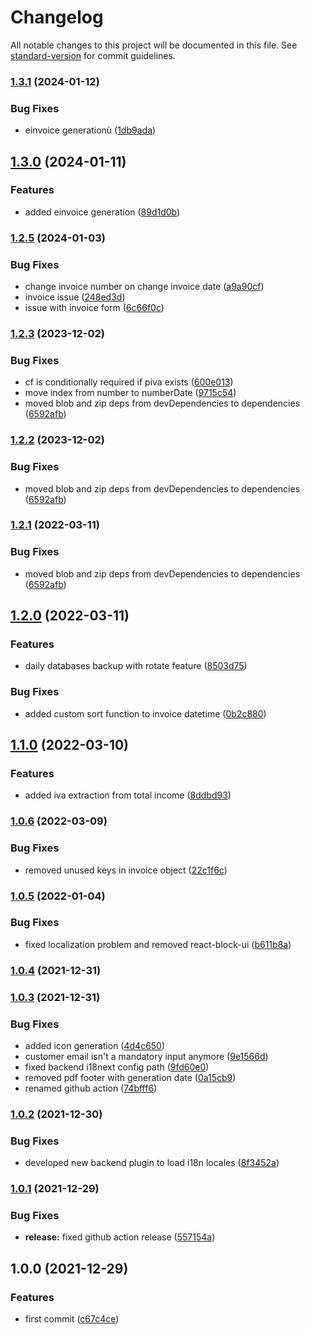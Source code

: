 # Changelog

All notable changes to this project will be documented in this file. See [standard-version](https://github.com/conventional-changelog/standard-version) for commit guidelines.

### [1.3.1](https://github.com/mancioshell/electron-invoice-management/compare/v1.3.0...v1.3.1) (2024-01-12)


### Bug Fixes

* einvoice generationù ([1db9ada](https://github.com/mancioshell/electron-invoice-management/commit/1db9ada3967101766db81b5652db0a003bb5485e))

## [1.3.0](https://github.com/mancioshell/electron-invoice-management/compare/v1.2.5...v1.3.0) (2024-01-11)


### Features

* added einvoice generation ([89d1d0b](https://github.com/mancioshell/electron-invoice-management/commit/89d1d0bdcefa6549dd3397fd3bbdd12a80d82218))

### [1.2.5](https://github.com/mancioshell/electron-invoice-management/compare/v1.2.3...v1.2.5) (2024-01-03)


### Bug Fixes

* change invoice number on change invoice date ([a9a90cf](https://github.com/mancioshell/electron-invoice-management/commit/a9a90cf725d66e95e7b9c8ff44c67de3dd7ccdd9))
* invoice issue ([248ed3d](https://github.com/mancioshell/electron-invoice-management/commit/248ed3d6369c772b041ec317afb10fab28ca157d))
* issue with invoice form ([6c66f0c](https://github.com/mancioshell/electron-invoice-management/commit/6c66f0cb7cb5ab9ebe454c891862ef8fcb4c8811))

### [1.2.3](https://github.com/mancioshell/electron-invoice-management/compare/v1.2.0...v1.2.3) (2023-12-02)


### Bug Fixes

* cf is conditionally required if piva exists ([600e013](https://github.com/mancioshell/electron-invoice-management/commit/600e01301d550a3a73061314acb3ebab2f74d365))
* move index from number to numberDate ([9715c54](https://github.com/mancioshell/electron-invoice-management/commit/9715c547021edaeb694d38a58fd751891962369b))
* moved blob and zip deps from devDependencies to dependencies ([6592afb](https://github.com/mancioshell/electron-invoice-management/commit/6592afb17fbd21c410cefe184a231e73931ba042))

### [1.2.2](https://github.com/mancioshell/electron-invoice-management/compare/v1.2.0...v1.2.2) (2023-12-02)


### Bug Fixes

* moved blob and zip deps from devDependencies to dependencies ([6592afb](https://github.com/mancioshell/electron-invoice-management/commit/6592afb17fbd21c410cefe184a231e73931ba042))

### [1.2.1](https://github.com/mancioshell/electron-invoice-management/compare/v1.2.0...v1.2.1) (2022-03-11)


### Bug Fixes

* moved blob and zip deps from devDependencies to dependencies ([6592afb](https://github.com/mancioshell/electron-invoice-management/commit/6592afb17fbd21c410cefe184a231e73931ba042))

## [1.2.0](https://github.com/mancioshell/electron-invoice-management/compare/v1.1.0...v1.2.0) (2022-03-11)


### Features

* daily databases backup with rotate feature ([8503d75](https://github.com/mancioshell/electron-invoice-management/commit/8503d752674d4323cd1fe14f26ecb15b77a516ce))


### Bug Fixes

* added custom sort function to invoice datetime ([0b2c880](https://github.com/mancioshell/electron-invoice-management/commit/0b2c880f7aa178713d7333ecec1d1f4866150bf0))

## [1.1.0](https://github.com/mancioshell/electron-invoice-management/compare/v1.0.6...v1.1.0) (2022-03-10)


### Features

* added iva extraction from total income ([8ddbd93](https://github.com/mancioshell/electron-invoice-management/commit/8ddbd93e6e9469f7bea39b2908a2ba54306eda39))

### [1.0.6](https://github.com/mancioshell/electron-invoice-management/compare/v1.0.5...v1.0.6) (2022-03-09)


### Bug Fixes

* removed unused keys in invoice object ([22c1f6c](https://github.com/mancioshell/electron-invoice-management/commit/22c1f6c2ebac21377e311d119912764fd7907e98))

### [1.0.5](https://github.com/mancioshell/electron-invoice-management/compare/v1.0.4...v1.0.5) (2022-01-04)


### Bug Fixes

* fixed localization problem and removed react-block-ui ([b611b8a](https://github.com/mancioshell/electron-invoice-management/commit/b611b8a753f7d07dfbe6c1b391c163047a68893a))

### [1.0.4](https://github.com/mancioshell/electron-invoice-management/compare/v1.0.3...v1.0.4) (2021-12-31)

### [1.0.3](https://github.com/mancioshell/electron-invoice-management/compare/v1.0.2...v1.0.3) (2021-12-31)


### Bug Fixes

* added icon generation ([4d4c650](https://github.com/mancioshell/electron-invoice-management/commit/4d4c6502aa82b143d79a355402a9dce11f5db924))
* customer email isn't a mandatory input anymore ([9e1566d](https://github.com/mancioshell/electron-invoice-management/commit/9e1566debad3f36417ee8eef2013acb4c22adef6))
* fixed backend i18next config path ([9fd60e0](https://github.com/mancioshell/electron-invoice-management/commit/9fd60e06df81dfeff150e1e7d5a3e6e566d1e731))
* removed pdf footer with generation date ([0a15cb9](https://github.com/mancioshell/electron-invoice-management/commit/0a15cb9ede21afc6253faac6afa32d2130bcd988))
* renamed github action ([74bfff6](https://github.com/mancioshell/electron-invoice-management/commit/74bfff6aba2c926d9e0d4717496cc9c86b8aadb1))

### [1.0.2](https://github.com/mancioshell/electron-invoice-management/compare/v1.0.1...v1.0.2) (2021-12-30)


### Bug Fixes

* developed new backend plugin to load i18n locales ([8f3452a](https://github.com/mancioshell/electron-invoice-management/commit/8f3452a57c4d2d54c2d0d2e3e05b9266277526e7))

### [1.0.1](https://github.com/mancioshell/electron-invoice-management/compare/v1.0.0...v1.0.1) (2021-12-29)


### Bug Fixes

* **release:** fixed github action release ([557154a](https://github.com/mancioshell/electron-invoice-management/commit/557154a400b5b4bab5d59c026089021f7d9820e1))

## 1.0.0 (2021-12-29)


### Features

* first commit ([c67c4ce](https://github.com/mancioshell/electron-invoice-management/commit/c67c4ced7c706cb0a07c0a2d851a3a10d1d757b7))
